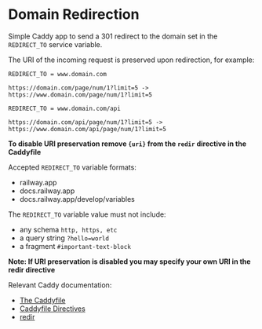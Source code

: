 # Domain Redirection

Simple Caddy app to send a 301 redirect to the domain set in the `REDIRECT_TO` service variable.

The URI of the incoming request is preserved upon redirection, for example:

```
REDIRECT_TO = www.domain.com

https://domain.com/page/num/1?limit=5 -> https://www.domain.com/page/num/1?limit=5
```
```
REDIRECT_TO = www.domain.com/api

https://domain.com/api/page/num/1?limit=5 -> https://www.domain.com/api/page/num/1?limit=5
```

**To disable URI preservation remove `{uri}` from the `redir` directive in the Caddyfile** 

Accepted `REDIRECT_TO` variable formats:

- railway.app
- docs.railway.app
- docs.railway.app/develop/variables

The `REDIRECT_TO` variable value must not include:
- any schema `http, https, etc`
- a query string `?hello=world`
- a fragment `#important-text-block`

**Note: If URI preservation is disabled you may specify your own URI in the redir directive**

Relevant Caddy documentation:

- [The Caddyfile](https://caddyserver.com/docs/caddyfile)
- [Caddyfile Directives](https://caddyserver.com/docs/caddyfile/directives)
- [redir](https://caddyserver.com/docs/caddyfile/directives/redir)
